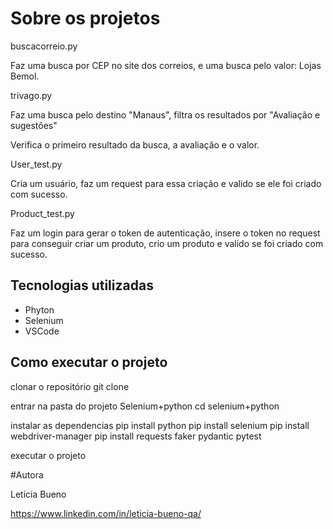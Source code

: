 # Sobre os projetos


buscacorreio.py 

Faz uma busca por CEP no site dos correios, e uma busca pelo valor: Lojas Bemol.



trivago.py

Faz uma busca pelo destino "Manaus", filtra os resultados por "Avaliação e sugestões"

Verifica o primeiro resultado da busca, a avaliação e o valor.


User_test.py

Cria um usuário, faz um request para essa criação e valido se ele foi criado com sucesso.


Product_test.py

Faz um login para gerar o token de autenticação, insere o token no request para conseguir criar um produto, crio um produto e valido se foi criado com sucesso.


## Tecnologias utilizadas
- Phyton
- Selenium
- VSCode


## Como executar o projeto

clonar o repositório
git clone

entrar na pasta do projeto Selenium+python
cd selenium+python

instalar as dependencias
pip install python
pip install selenium
pip install webdriver-manager
pip install requests faker pydantic pytest


executar o projeto


#Autora

Leticia Bueno

https://www.linkedin.com/in/leticia-bueno-qa/
